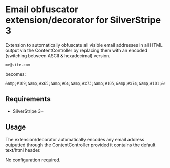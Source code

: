 Email obfuscator extension/decorator for SilverStripe 3
====
Extension to automatically obfuscate all visible email addresses
in all HTML output via the ContentController by replacing them
with an encoded (switching between ASCII & hexadecimal) version.

```
me@site.com
```
becomes:
```
&amp;#109;&amp;#x65;&amp;#64;&amp;#x73;&amp;#105;&amp;#x74;&amp;#101;&amp;#x2e;&amp;#99;&amp;#x6f;&amp;#109;
```

## Requirements
* SilverStripe 3+

## Usage
The extension/decorator automatically encodes any email address outputted
through the ContentController provided it contains the default text/html header.

No configuration required.
